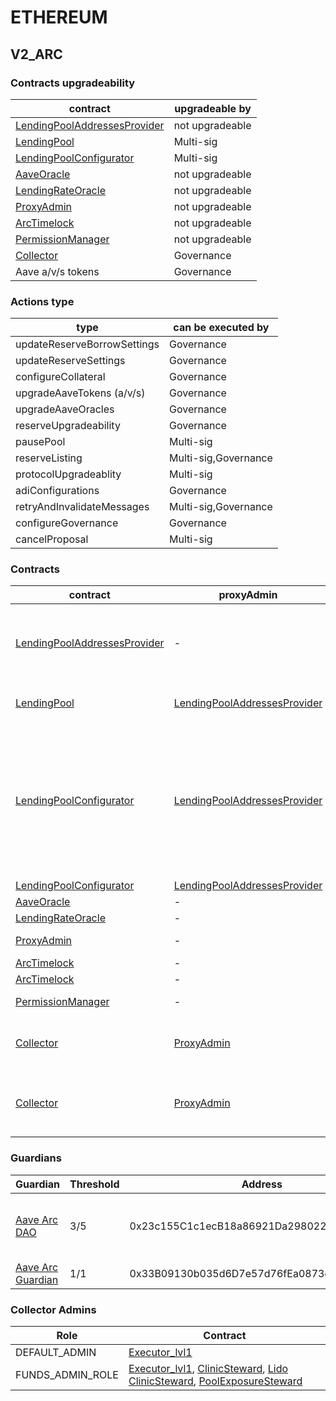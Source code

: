# ETHEREUM 
## V2_ARC 
### Contracts upgradeability
| contract |upgradeable by |
|----------|----------|
|  [LendingPoolAddressesProvider](https://etherscan.io/address/0x6FdfafB66d39cD72CFE7984D3Bbcc76632faAb00) |  not upgradeable | |--------|--------|
|  [LendingPool](https://etherscan.io/address/0x37D7306019a38Af123e4b245Eb6C28AF552e0bB0) |  Multi-sig | |--------|--------|
|  [LendingPoolConfigurator](https://etherscan.io/address/0x4e1c7865e7BE78A7748724Fa0409e88dc14E67aA) |  Multi-sig | |--------|--------|
|  [AaveOracle](https://etherscan.io/address/0xB8a7bc0d13B1f5460513040a97F404b4fea7D2f3) |  not upgradeable | |--------|--------|
|  [LendingRateOracle](https://etherscan.io/address/0xfA3c34d734fe0106C87917683ca45dffBe3b3B00) |  not upgradeable | |--------|--------|
|  [ProxyAdmin](https://etherscan.io/address/0xD3cF979e676265e4f6379749DECe4708B9A22476) |  not upgradeable | |--------|--------|
|  [ArcTimelock](https://etherscan.io/address/0xAce1d11d836cb3F51Ef658FD4D353fFb3c301218) |  not upgradeable | |--------|--------|
|  [PermissionManager](https://etherscan.io/address/0xF4a1F5fEA79C3609514A417425971FadC10eCfBE) |  not upgradeable | |--------|--------|
|  [Collector](https://etherscan.io/address/0x464C71f6c2F760DdA6093dCB91C24c39e5d6e18c) |  Governance | |--------|--------|
|  Aave a/v/s tokens |  Governance | |--------|--------|

### Actions type
| type |can be executed by |
|----------|----------|
|  updateReserveBorrowSettings |  Governance | |--------|--------|
|  updateReserveSettings |  Governance | |--------|--------|
|  configureCollateral |  Governance | |--------|--------|
|  upgradeAaveTokens (a/v/s) |  Governance | |--------|--------|
|  upgradeAaveOracles |  Governance | |--------|--------|
|  reserveUpgradeability |  Governance | |--------|--------|
|  pausePool |  Multi-sig | |--------|--------|
|  reserveListing |  Multi-sig,Governance | |--------|--------|
|  protocolUpgradeablity |  Multi-sig | |--------|--------|
|  adiConfigurations |  Governance | |--------|--------|
|  retryAndInvalidateMessages |  Multi-sig,Governance | |--------|--------|
|  configureGovernance |  Governance | |--------|--------|
|  cancelProposal |  Multi-sig | |--------|--------|

### Contracts
| contract |proxyAdmin |modifier |permission owner |functions |
|----------|----------|----------|----------|----------|
|  [LendingPoolAddressesProvider](https://etherscan.io/address/0x6FdfafB66d39cD72CFE7984D3Bbcc76632faAb00) |  - |  onlyOwner |  [Aave Arc DAO](https://etherscan.io/address/0x23c155C1c1ecB18a86921Da29802292f1d282c68) |  setMarketId, setAddressAsProxy, setAddress, setLendingPoolImpl, setLendingPoolConfiguratorImpl, setLendingPoolCollateralManager, setPoolAdmin, setEmergencyAdmin, setPriceOracle, setLendingRateOracle | |--------|--------|--------|--------|--------|
|  [LendingPool](https://etherscan.io/address/0x37D7306019a38Af123e4b245Eb6C28AF552e0bB0) |  [LendingPoolAddressesProvider](https://etherscan.io/address/0x6FdfafB66d39cD72CFE7984D3Bbcc76632faAb00) |  onlyLendingPoolConfigurator |  [LendingPoolConfigurator](https://etherscan.io/address/0x4e1c7865e7BE78A7748724Fa0409e88dc14E67aA) |  initReserve, setReserveInterestRateStrategyAddress, setConfiguration, setPause | |--------|--------|--------|--------|--------|
|  [LendingPoolConfigurator](https://etherscan.io/address/0x4e1c7865e7BE78A7748724Fa0409e88dc14E67aA) |  [LendingPoolAddressesProvider](https://etherscan.io/address/0x6FdfafB66d39cD72CFE7984D3Bbcc76632faAb00) |  onlyPoolAdmin |  [ArcTimelock](https://etherscan.io/address/0xAce1d11d836cb3F51Ef658FD4D353fFb3c301218) |  initReserve, updateAToken, updateStableDebtToken, updateVariableDebtToken, enableBorrowingOnReserve, disableBorrowingOnReserve, configureReserveAsCollateral, enableReserveStableRate, disableReserveStableRate, activateReserve, deactivateReserve, freezeReserve, unfreezeReserve, setReserveFactor, setReserveInterestRateStrategyAddress | |--------|--------|--------|--------|--------|
|  [LendingPoolConfigurator](https://etherscan.io/address/0x4e1c7865e7BE78A7748724Fa0409e88dc14E67aA) |  [LendingPoolAddressesProvider](https://etherscan.io/address/0x6FdfafB66d39cD72CFE7984D3Bbcc76632faAb00) |  onlyEmergencyAdmin |  [Aave Arc Guardian](https://etherscan.io/address/0x33B09130b035d6D7e57d76fEa0873d9545FA7557) |  setPoolPause | |--------|--------|--------|--------|--------|
|  [AaveOracle](https://etherscan.io/address/0xB8a7bc0d13B1f5460513040a97F404b4fea7D2f3) |  - |  onlyOwner |  [ArcTimelock](https://etherscan.io/address/0xAce1d11d836cb3F51Ef658FD4D353fFb3c301218) |  setAssetSources, setFallbackOracle | |--------|--------|--------|--------|--------|
|  [LendingRateOracle](https://etherscan.io/address/0xfA3c34d734fe0106C87917683ca45dffBe3b3B00) |  - |  onlyOwner |  [ArcTimelock](https://etherscan.io/address/0xAce1d11d836cb3F51Ef658FD4D353fFb3c301218) |  setMarketBorrowRate | |--------|--------|--------|--------|--------|
|  [ProxyAdmin](https://etherscan.io/address/0xD3cF979e676265e4f6379749DECe4708B9A22476) |  - |  onlyOwner |  [Executor_lvl1](https://etherscan.io/address/0x5300A1a15135EA4dc7aD5a167152C01EFc9b192A) |  changeProxyAdmin, upgrade, upgradeAndCall | |--------|--------|--------|--------|--------|
|  [ArcTimelock](https://etherscan.io/address/0xAce1d11d836cb3F51Ef658FD4D353fFb3c301218) |  - |  onlyEthereumGovernanceExecutor |  [Executor_lvl1](https://etherscan.io/address/0x5300A1a15135EA4dc7aD5a167152C01EFc9b192A) |  queue | |--------|--------|--------|--------|--------|
|  [ArcTimelock](https://etherscan.io/address/0xAce1d11d836cb3F51Ef658FD4D353fFb3c301218) |  - |  onlyGuardian |  [Aave Arc Guardian](https://etherscan.io/address/0x33B09130b035d6D7e57d76fEa0873d9545FA7557) |  cancel | |--------|--------|--------|--------|--------|
|  [PermissionManager](https://etherscan.io/address/0xF4a1F5fEA79C3609514A417425971FadC10eCfBE) |  - |  onlyOwner |  [ArcTimelock](https://etherscan.io/address/0xAce1d11d836cb3F51Ef658FD4D353fFb3c301218) |  addPermissionAdmins, removePermissionAdmins | |--------|--------|--------|--------|--------|
|  [Collector](https://etherscan.io/address/0x464C71f6c2F760DdA6093dCB91C24c39e5d6e18c) |  [ProxyAdmin](https://etherscan.io/address/0xD3cF979e676265e4f6379749DECe4708B9A22476) |  onlyFundsAdmin |  [Executor_lvl1](https://etherscan.io/address/0x5300A1a15135EA4dc7aD5a167152C01EFc9b192A), [ClinicSteward](https://etherscan.io/address/0xf00E2de0E78DFf055A92AD4719a179CE275b6Ef7), [Lido ClinicSteward](https://etherscan.io/address/0x7571F419F7Df2d0622C1A20154a0D4250B2265cC), [PoolExposureSteward](https://etherscan.io/address/0x22aC12a6937BBBC0a301AF9154d08EaD95673122) |  approve, transfer, setFundsAdmin, createStream | |--------|--------|--------|--------|--------|
|  [Collector](https://etherscan.io/address/0x464C71f6c2F760DdA6093dCB91C24c39e5d6e18c) |  [ProxyAdmin](https://etherscan.io/address/0xD3cF979e676265e4f6379749DECe4708B9A22476) |  onlyAdminOrRecipient |  [ProxyAdmin](https://etherscan.io/address/0xD3cF979e676265e4f6379749DECe4708B9A22476), [Executor_lvl1](https://etherscan.io/address/0x5300A1a15135EA4dc7aD5a167152C01EFc9b192A), [ClinicSteward](https://etherscan.io/address/0xf00E2de0E78DFf055A92AD4719a179CE275b6Ef7), [Lido ClinicSteward](https://etherscan.io/address/0x7571F419F7Df2d0622C1A20154a0D4250B2265cC), [PoolExposureSteward](https://etherscan.io/address/0x22aC12a6937BBBC0a301AF9154d08EaD95673122) |  withdrawFromStream, cancelStream | |--------|--------|--------|--------|--------|

### Guardians 
| Guardian |Threshold |Address |Owners |
|----------|----------|----------|----------|
|  [Aave Arc DAO](https://etherscan.io/address/0x23c155C1c1ecB18a86921Da29802292f1d282c68) |  3/5 |  0x23c155C1c1ecB18a86921Da29802292f1d282c68 |  [0x7390A48219636571408c58582F6F9175d7Cc9d77](https://etherscan.io/address/0x7390A48219636571408c58582F6F9175d7Cc9d77), [0x683a4F9915D6216f73d6Df50151725036bD26C02](https://etherscan.io/address/0x683a4F9915D6216f73d6Df50151725036bD26C02), [0x4bCB2f803B336dFed0e00AD5B1A17AE87f53A267](https://etherscan.io/address/0x4bCB2f803B336dFed0e00AD5B1A17AE87f53A267), [0xc5A2c01930C3900A05d8D6fF1b5cF68618bCC031](https://etherscan.io/address/0xc5A2c01930C3900A05d8D6fF1b5cF68618bCC031), [0x5591aFfD96F6e94eEEb7AC2f5b1dA83CB68d3695](https://etherscan.io/address/0x5591aFfD96F6e94eEEb7AC2f5b1dA83CB68d3695) | |--------|--------|--------|--------|
|  [Aave Arc Guardian](https://etherscan.io/address/0x33B09130b035d6D7e57d76fEa0873d9545FA7557) |  1/1 |  0x33B09130b035d6D7e57d76fEa0873d9545FA7557 |  [0x686a12A79008246F4dF2f1Ea30d136BD6DE748B4](https://etherscan.io/address/0x686a12A79008246F4dF2f1Ea30d136BD6DE748B4) | |--------|--------|--------|--------|

### Collector Admins 
| Role |Contract |
|----------|----------|
|  DEFAULT_ADMIN |  [Executor_lvl1](https://etherscan.io/address/0x5300A1a15135EA4dc7aD5a167152C01EFc9b192A) | |--------|--------|
|  FUNDS_ADMIN_ROLE |  [Executor_lvl1](https://etherscan.io/address/0x5300A1a15135EA4dc7aD5a167152C01EFc9b192A), [ClinicSteward](https://etherscan.io/address/0xf00E2de0E78DFf055A92AD4719a179CE275b6Ef7), [Lido ClinicSteward](https://etherscan.io/address/0x7571F419F7Df2d0622C1A20154a0D4250B2265cC), [PoolExposureSteward](https://etherscan.io/address/0x22aC12a6937BBBC0a301AF9154d08EaD95673122) | |--------|--------|

